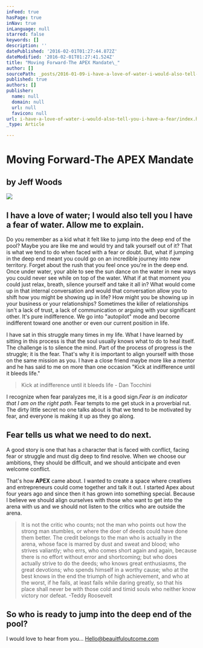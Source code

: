 ```yaml
---
inFeed: true
hasPage: true
inNav: true
inLanguage: null
starred: false
keywords: []
description: ''
datePublished: '2016-02-01T01:27:44.872Z'
dateModified: '2016-02-01T01:27:41.524Z'
title: "Moving Forward-The APEX Mandate\_"
author: []
sourcePath: _posts/2016-01-09-i-have-a-love-of-water-i-would-also-tell-you-i-have-a-fear.md
published: true
authors: []
publisher:
  name: null
  domain: null
  url: null
  favicon: null
url: i-have-a-love-of-water-i-would-also-tell-you-i-have-a-fear/index.html
_type: Article

---
```

# Moving Forward-The APEX Mandate 

## by Jeff Woods
![](https://s3-us-west-2.amazonaws.com/the-grid-img/p/48bf89a6accc8e64ac2140aaa40c93b722eeedac.gif)

## I have a love of water; I would also tell you I have a fear of water. Allow me to explain. 

Do you remember as a kid what it felt like to jump into the deep end of the pool? Maybe you are like me and would try and talk yourself out of it? That is what we tend to do when faced with a fear or doubt. But, what if jumping in the deep end meant you could go on an incredible journey into new territory. Forget about the rush that you feel once you're in the deep end. Once under water, your able to see the sun dance on the water in new ways you could never see while on top of the water. What if at that moment you could just relax, breath, silence yourself and take it all in? What would come up in that internal conversation and would that conversation allow you to shift how you might be showing up in life? How might you be showing up in your business or your relationships? Sometimes the killer of relationships isn't a lack of trust, a lack of communication or arguing with your significant other. It's pure indifference. We go into "autopilot" mode and become indifferent toward one another or even our current position in life. 

I have sat in this struggle many times in my life. What I have learned by sitting in this process is that the soul usually knows what to do to heal itself. The challenge is to silence the mind. Part of the process of progress is the struggle; it is the fear. That's why it is important to align yourself with those on the same mission as you. I have a close friend maybe more like a mentor and he has said to me on more than one occasion "Kick at indifference until it bleeds life."

> Kick at indifference until it bleeds life - Dan Tocchini

I recognize when fear paralyzes me, it is a good sign._Fear is an indicator that I am on the right path_. Fear tempts to me get stuck in a proverbial rut. The dirty little secret no one talks about is that we tend to be motivated by fear, and everyone is making it up as they go along. 

## Fear tells us what we need to do next. 

A good story is one that has a character that is faced with conflict, facing fear or struggle and must dig deep to find resolve. When we choose our ambitions, they should be difficult, and we should anticipate and even welcome conflict.

That's how **APEX** came about. I wanted to create a space where creatives and entrepreneurs could come together and talk it out. I started Apex about four years ago and since then it has grown into something special. Because I believe we should  align ourselves with those who want to get into the arena with us and we should not listen to the critics who are outside the arena. 
> 
> It is not the critic who counts; not the man who points out how the strong man stumbles, or where the doer of deeds could have done them better. The credit belongs to the man who is actually in the arena, whose face is marred by dust and sweat and blood; who strives valiantly; who errs, who comes short again and again, because there is no effort without error and shortcoming; but who does actually strive to do the deeds; who knows great enthusiasms, the great devotions; who spends himself in a worthy cause; who at the best knows in the end the triumph of high achievement, and who at the worst, if he fails, at least fails while daring greatly, so that his place shall never be with those cold and timid souls who neither know victory nor defeat. -Teddy Roosevelt

## So who is ready to jump into the deep end of the pool? 

I would love to hear from you... Hello@beauitfuloutcome.com